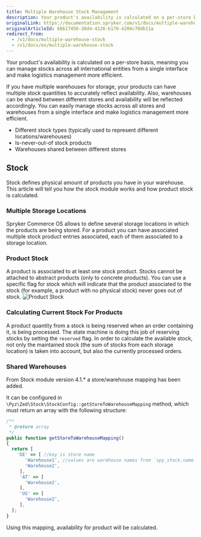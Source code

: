 ```yaml
---
title: Multiple Warehouse Stock Management
description: Your product's availability is calculated on a per-store basis. You can manage stocks across all international entities from a single interface.
originalLink: https://documentation.spryker.com/v1/docs/multiple-warehouse-stock
originalArticleId: 66617456-20d4-4126-b170-4204c70db11a
redirect_from:
  - /v1/docs/multiple-warehouse-stock
  - /v1/docs/en/multiple-warehouse-stock
---
```


Your product's availability is calculated on a per-store basis, meaning you can manage stocks across all international entities from a single interface and make logistics management more efficient.

If you have multiple warehouses for storage, your products can have multiple stock quantities to accurately reflect availability. Also, warehouses can be shared between different stores and availability will be reflected accordingly. You can easily manage stocks across all stores and warehouses from a single interface and make logistics management more efficient.

* Different stock types (typically used to represent different locations/warehouses)
* Is-never-out-of stock products
* Warehouses shared between different stores

## Stock
Stock defines physical amount of products you have in your warehouse. This article will tell you how the stock module works and how product stock is calculated.

### Multiple Storage Locations
Spryker Commerce OS allows to define several storage locations in which the products are being stored. For a product you can have associated multiple stock product entries associated, each of them associated to a storage location.

### Product Stock
A product is associated to at least one stock product. Stocks cannot be attached to abstract products (only to concrete products). You can use a specific flag for stock which will indicate that the product associated to the stock (for example, a product with no physical stock) never goes out of stock.
![Product Stock](https://spryker.s3.eu-central-1.amazonaws.com/docs/Features/Inventory+Management/Multiple+Warehouse+Stock+Management/product_stock.png)

### Calculating Current Stock For Products
A product quantity from a stock is being reserved when an order containing it, is being processed. The state machine is doing this job of reserving stocks by setting the `reserved` flag. In order to calculate the available stock, not only the maintained stock (the sum of stocks from each storage location) is taken into account, but also the currently processed orders.

### Shared Warehouses

From Stock module version 4.1.* a store/warehouse mapping has been added.

It can be configured in `\Pyz\Zed\Stock\StockConfig::getStoreToWarehouseMapping` method, which must return an array with the following structure:

```js
/**
 * @return array
 */
public function getStoreToWarehouseMapping()
{
  return [
    'DE' => [ //key is store name
       'Warehouse1', //values are warehouse names from `spy_stock.name`
       'Warehouse2',
     ],
     'AT' => [
       'Warehouse2',
     ],
     'US' => [
       'Warehouse2',
     ],
  ];
}
```

Using this mapping, availability for product will be calculated.

<!-- Last review date: Jan 19, 2018-- by Aurimas Ličkus -->
